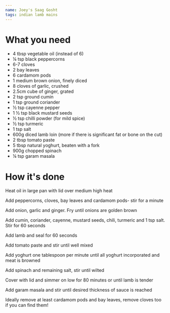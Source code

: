 ```yaml
---
name: Joey's Saag Gosht
tags: indian lamb mains
---
```


# What you need

* 4 tbsp vegetable oil (instead of 6)
* ¼ tsp black peppercorns
* 6-7 cloves
* 2 bay leaves
* 6 cardamom pods
* 1 medium brown onion, finely diced
* 8 cloves of garlic, crushed
* 2.5cm cube of ginger, grated
* 2 tsp ground cumin
* 1 tsp ground coriander
* ½ tsp cayenne pepper
* 1 ½ tsp black mustard seeds
* ½ tsp chilli powder (for mild spice)
* ½ tsp turmeric
* 1 tsp salt
* 600g diced lamb loin (more if there is significant fat or bone on the cut)
* 2 tbsp tomato paste
* 5 tbsp natural yoghurt, beaten with a fork
* 900g chopped spinach
* ¼ tsp garam masala

# How it's done

Heat oil in large pan with lid over medium high heat

Add peppercorns, cloves, bay leaves and cardamom pods- stir for a minute

Add onion, garlic and ginger. Fry until onions are golden brown

Add cumin, coriander, cayenne, mustard seeds, chili, turmeric and 1 tsp salt. Stir for 60 seconds

Add lamb and seal for 60 seconds

Add tomato paste and stir until well mixed

Add yoghurt one tablespoon per minute until all yoghurt incorporated and meat is browned

Add spinach and remaining salt, stir until wilted

Cover with lid and simmer on low for 80 minutes or until lamb is tender

Add garam masala and stir until desired thickness of sauce is reached

Ideally remove at least cardamom pods and bay leaves, remove cloves too if you can find them!

